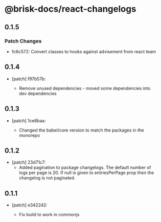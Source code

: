 # @brisk-docs/react-changelogs

## 0.1.5
### Patch Changes

- fc6c572: Convert classes to hooks against advisement from react team

## 0.1.4

- [patch] f97b57b:

  - Remove unused dependencies - moved some dependencies into dev dependencies

## 0.1.3

- [patch] 1ce8baa:

  - Changed the babel/core version to match the packages in the monorepo

## 0.1.2

- [patch] 23d71c7:
  - Added pagination to package changelogs. The default number of logs per page is 20. If null is given to entriesPerPage prop then the changelog is not paginated.

## 0.1.1

- [patch] e342242:

  - Fix build to work in commonjs
